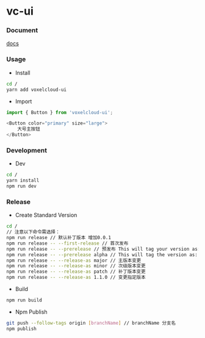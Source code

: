 # vc-ui

### Document

[docs](https://harrychen0506.github.io/vc-ui/)

### Usage

* Install

``` bash
cd /
yarn add voxelcloud-ui
```

* Import

``` javascript
import { Button } from 'voxelcloud-ui';

<Button color="primary" size="large">
    大号主按钮
</Button>
```

### Development

* Dev

``` bash
cd /
yarn install
npm run dev
```

### Release

* Create Standard Version

``` bash
cd /
// 注意以下命令需选择：
npm run release // 默认补丁版本 增加0.0.1
npm run release -- --first-release // 首次发布
npm run release -- --prerelease // 预发布 This will tag your version as: 1.0.1-0
npm run release -- --prerelease alpha // This will tag the version as: 1.0.1-alpha.0
npm run release -- --release-as major // 主版本变更
npm run release -- --release-as minor // 次级版本变更
npm run release -- --release-as patch // 补丁版本变更
npm run release -- --release-as 1.1.0 // 变更指定版本
```

* Build

``` bash
npm run build
```

* Npm Publish

``` bash
git push --follow-tags origin [branchName] // branchName 分支名
npm publish 
```
